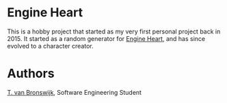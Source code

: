 # Engine Heart

This is a hobby project that started as my very first personal project back in 2015. It started as a random 
generator for [Engine Heart](http://www.viralgamespublishing.com/2.html), and has since evolved to a character
creator.

# Authors

[T. van Bronswijk](https://github.com/sternold), Software Engineering Student
